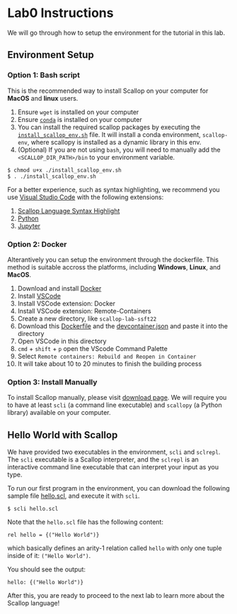 # Lab0 Instructions

We will go through how to setup the environment for the tutorial in this lab.

## Environment Setup

### Option 1: Bash script

This is the recommended way to install Scallop on your computer for **MacOS** and **linux** users.

1. Ensure `wget` is installed on your computer
2. Ensure [`conda`](https://www.anaconda.com) is installed on your computer
3. You can install the required scallop packages by executing the [`install_scallop_env.sh`](/ssft22/labs/install_scallop_env.sh) file. It will install a conda environment, `scallop-env`, where scallopy is installed as a dynamic library in this env.
4. (Optional) If you are not using `bash`, you will need to manually add the `<SCALLOP_DIR_PATH>/bin` to your environment variable.

```
$ chmod u+x ./install_scallop_env.sh
$ . ./install_scallop_env.sh
```

For a better experience, such as syntax highlighting, we recommend you use [Visual Studio Code](https://code.visualstudio.com/download) with
the following extensions:
1. [Scallop Language Syntax Highlight](https://marketplace.visualstudio.com/items?itemName=scallop-lang.scallop)
2. [Python](https://marketplace.visualstudio.com/items?itemName=ms-python.python)
3. [Jupyter](https://marketplace.visualstudio.com/items?itemName=ms-toolsai.jupyter)

### Option 2: Docker

Alterantively you can setup the environment through the dockerfile.
This method is suitable accross the platforms, including **Windows**, **Linux**, and **MacOS**.

1. Download and install [Docker](https://www.docker.com)
2. Install [VSCode](https://code.visualstudio.com)
3. Install VSCode extension: Docker
4. Install VSCode extension: Remote-Containers
5. Create a new directory, like `scallop-lab-ssft22`
6. Download this [Dockerfile](/ssft22/labs/Dockerfile) and the [devcontainer.json](/ssft22/labs/devcontainer.json) and paste it into the directory
7. Open VSCode in this directory
8. `cmd` + `shift` + `p` open the VScode Command Palette
9. Select `Remote containers: Rebuild and Reopen in Container`
10. It will take about 10 to 20 minutes to finish the building process

### Option 3: Install Manually

To install Scallop manually, please visit [download page](/download.html).
We will require you to have at least `scli` (a command line executable) and `scallopy` (a Python library)
available on your computer.

## Hello World with Scallop

We have provided two executables in the environment, `scli` and `sclrepl`.
The `scli` executable is a Scallop interpreter,
and the `sclrepl` is an interactive command line executable that can interpret your input as you type.

To run our first program in the environment,
you can download the following sample file [hello.scl](/examples/hello.scl),
and execute it with `scli`.

```
$ scli hello.scl
```

Note that the `hello.scl` file has the following content:

``` scl
rel hello = {("Hello World")}
```

which basically defines an arity-1 relation called `hello` with only one tuple inside of it: `("Hello World")`.

You should see the output:

```
hello: {("Hello World")}
```

After this, you are ready to proceed to the next lab to learn more about the Scallop language!
